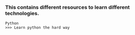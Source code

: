 ### This contains different resources to learn different technologies.

	Python
	>>> Learn python the hard way 
